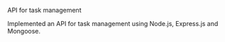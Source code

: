 API for task management

Implemented an API for task management using Node.js, Express.js and Mongoose.
